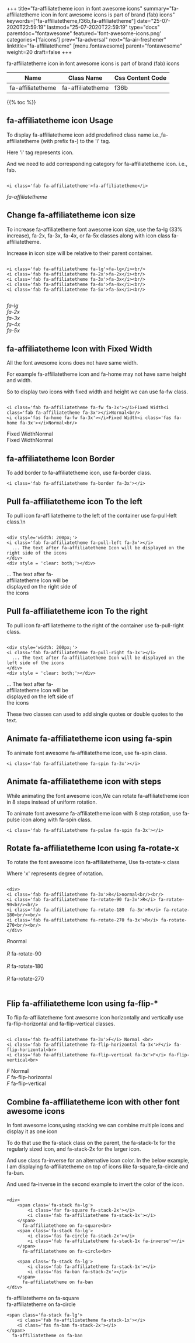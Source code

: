 +++
title="fa-affiliatetheme icon in font awesome icons"
summary="fa-affiliatetheme icon in font awesome icons is part of brand (fab) icons"
keywords=["fa-affiliatetheme,f36b,fa-affiliatetheme"]
date="25-07-2020T22:59:19"
lastmod="25-07-2020T22:59:19"
type="docs"
parentdoc="fontawesome"
featured='font-awesome-icons.png'
categories=['faicons']
prev="fa-adversal"
next="fa-air-freshener"
linktitle="fa-affiliatetheme"
[menu.fontawesome]
parent="fontawesome"
weight=20
draft=false
+++


fa-affiliatetheme icon in font awesome icons is part of brand (fab) icons

<div class='table-responsive'><table class='table'><thead><tr><th>Name</th><th>Class Name</th><th>Css Content Code</th></tr></thead><tbody><tr><td>fa-affiliatetheme</td><td>fa-affiliatetheme</td><td>f36b</td></tr></tbody></table></div>


{{% toc %}}


## fa-affiliatetheme icon Usage

To display fa-affiliatetheme icon add predefined class name i.e.,fa-affiliatetheme (with prefix fa-) to the 'i' tag.

Here 'i' tag represents icon.

And we need to add corresponding category for fa-affiliatetheme icon. i.e., fab.


```

<i class='fab fa-affiliatetheme'>fa-affiliatetheme</i>
```

<i class='fab fa-affiliatetheme'>fa-affiliatetheme</i>




## Change fa-affiliatetheme icon size
To increase fa-affiliatetheme font awesome icon size, use the fa-lg (33% increase), fa-2x, fa-3x, fa-4x, or fa-5x classes along with icon class fa-affiliatetheme.

Increase in icon size will be relative to their parent container. 

```

<i class='fab fa-affiliatetheme fa-lg'>fa-lg</i><br/>
<i class='fab fa-affiliatetheme fa-2x'>fa-2x</i><br/>
<i class='fab fa-affiliatetheme fa-3x'>fa-3x</i><br/>
<i class='fab fa-affiliatetheme fa-4x'>fa-4x</i><br/>
<i class='fab fa-affiliatetheme fa-5x'>fa-5x</i><br/>
            
```

<i class='fab fa-affiliatetheme fa-lg'>fa-lg</i><br/>
<i class='fab fa-affiliatetheme fa-2x'>fa-2x</i><br/>
<i class='fab fa-affiliatetheme fa-3x'>fa-3x</i><br/>
<i class='fab fa-affiliatetheme fa-4x'>fa-4x</i><br/>
<i class='fab fa-affiliatetheme fa-5x'>fa-5x</i><br/>
            



## fa-affiliatetheme Icon with Fixed Width 

All the font awesome icons does not have same width.

For example fa-affiliatetheme icon and fa-home may not have same height and width.

So to display two icons with fixed width and height we can use fa-fw class.


```

<i class='fab fa-affiliatetheme fa-fw fa-3x'></i>Fixed Width<i class='fab fa-affiliatetheme fa-3x'></i>Normal<br/>
<i class='fas fa-home fa-fw fa-3x'></i>Fixed Width<i class='fas fa-home fa-3x'></i>Normal<br/>
```

<i class='fab fa-affiliatetheme fa-fw fa-3x'></i>Fixed Width<i class='fab fa-affiliatetheme fa-3x'></i>Normal<br/>
<i class='fas fa-home fa-fw fa-3x'></i>Fixed Width<i class='fas fa-home fa-3x'></i>Normal<br/>



## fa-affiliatetheme Icon Border 

To add border to fa-affiliatetheme icon, use fa-border class.


```
<i class='fab fa-affiliatetheme fa-border fa-3x'></i>

```
<i class='fab fa-affiliatetheme fa-border fa-3x'></i>





## Pull fa-affiliatetheme icon To the left

To pull icon fa-affiliatetheme to the left of the container use fa-pull-left class.\n

```

<div style='width: 200px;'>
<i class='fab fa-affiliatetheme fa-pull-left fa-3x'></i>
  ... The text after fa-affiliatetheme Icon will be displayed on the right side of the icons
</div>
<div style = 'clear: both;'></div>
```

<div style='width: 200px;'>
<i class='fab fa-affiliatetheme fa-pull-left fa-3x'></i>
  ... The text after fa-affiliatetheme Icon will be displayed on the right side of the icons
</div>
<div style = 'clear: both;'></div>




## Pull fa-affiliatetheme icon To the right
To pull icon fa-affiliatetheme to the right of the container use fa-pull-right class.

```

<div style='width: 200px;'>
<i class='fab fa-affiliatetheme fa-pull-right fa-3x'></i>
  ... The text after fa-affiliatetheme Icon will be displayed on the left side of the icons
</div>
<div style = 'clear: both;'></div>
```

<div style='width: 200px;'>
<i class='fab fa-affiliatetheme fa-pull-right fa-3x'></i>
  ... The text after fa-affiliatetheme Icon will be displayed on the left side of the icons
</div>
<div style = 'clear: both;'></div>

These two classes can used to add single quotes or double quotes to the text.


## Animate fa-affiliatetheme icon using fa-spin
To animate font awesome fa-affiliatetheme icon, use fa-spin class.

```
<i class='fab fa-affiliatetheme fa-spin fa-3x'></i>
```
<i class='fab fa-affiliatetheme fa-spin fa-3x'></i>




## Animate fa-affiliatetheme icon with steps
While animating the font awesome icon,We can rotate fa-affiliatetheme icon in 8 steps instead of uniform rotation.

To animate font awesome fa-affiliatetheme icon with 8 step rotation, use fa-pulse icon along with fa-spin class.


```
<i class='fab fa-affiliatetheme fa-pulse fa-spin fa-3x'></i>

```
<i class='fab fa-affiliatetheme fa-pulse fa-spin fa-3x'></i>





## Rotate fa-affiliatetheme Icon using fa-rotate-x
To rotate the font awesome icon fa-affiliatetheme, Use fa-rotate-x class

Where 'x' represents degree of rotation.


```

<div>
<i class='fab fa-affiliatetheme fa-3x'>R</i>normal<br/><br/>
<i class='fab fa-affiliatetheme fa-rotate-90 fa-3x'>R</i> fa-rotate-90<br/><br/> 
<i class='fab fa-affiliatetheme fa-rotate-180  fa-3x'>R</i> fa-rotate-180<br/><br/> 
<i class='fab fa-affiliatetheme fa-rotate-270 fa-3x'>R</i> fa-rotate-270<br/><br/>
</div>
```

<div>
<i class='fab fa-affiliatetheme fa-3x'>R</i>normal<br/><br/>
<i class='fab fa-affiliatetheme fa-rotate-90 fa-3x'>R</i> fa-rotate-90<br/><br/> 
<i class='fab fa-affiliatetheme fa-rotate-180  fa-3x'>R</i> fa-rotate-180<br/><br/> 
<i class='fab fa-affiliatetheme fa-rotate-270 fa-3x'>R</i> fa-rotate-270<br/><br/>
</div>




## Flip fa-affiliatetheme Icon using fa-flip-*
To flip fa-affiliatetheme font awesome icon horizontally and vertically use fa-flip-horizontal and fa-flip-vertical classes. 

```

<i class='fab fa-affiliatetheme fa-3x'>F</i> Normal <br>
<i class='fab fa-affiliatetheme fa-flip-horizontal fa-3x'>F</i> fa-flip-horizontal<br>
<i class='fab fa-affiliatetheme fa-flip-vertical fa-3x'>F</i> fa-flip-vertical<br>
```

<i class='fab fa-affiliatetheme fa-3x'>F</i> Normal <br>
<i class='fab fa-affiliatetheme fa-flip-horizontal fa-3x'>F</i> fa-flip-horizontal<br>
<i class='fab fa-affiliatetheme fa-flip-vertical fa-3x'>F</i> fa-flip-vertical<br>




## Combine fa-affiliatetheme icon with other font awesome icons
In font awesome icons,using stacking we can combine multiple icons and display it as one icon 

To do that use the fa-stack class on the parent, the fa-stack-1x for the regularly sized icon, and fa-stack-2x for the larger icon.

And use class fa-inverse for an alternative icon color. 
In the below example, I am displaying fa-affiliatetheme on top of icons like fa-square,fa-circle and fa-ban.

And used fa-inverse in the second example to invert the color of the icon.

```

<div>
    <span class='fa-stack fa-lg'>
        <i class='far fa-square fa-stack-2x'></i>
        <i class='fab fa-affiliatetheme fa-stack-1x'></i>
    </span>
      fa-affiliatetheme on fa-square<br>
    <span class='fa-stack fa-lg'>
        <i class='fas fa-circle fa-stack-2x'></i>
        <i class='fab fa-affiliatetheme fa-stack-1x fa-inverse'></i>
    </span>
      fa-affiliatetheme on fa-circle<br>

    <span class='fa-stack fa-lg'>
        <i class='fab fa-affiliatetheme fa-stack-1x'></i>
        <i class='fas fa-ban fa-stack-2x'></i>
    </span>
      fa-affiliatetheme on fa-ban
</div>
```

<div>
    <span class='fa-stack fa-lg'>
        <i class='far fa-square fa-stack-2x'></i>
        <i class='fab fa-affiliatetheme fa-stack-1x'></i>
    </span>
      fa-affiliatetheme on fa-square<br>
    <span class='fa-stack fa-lg'>
        <i class='fas fa-circle fa-stack-2x'></i>
        <i class='fab fa-affiliatetheme fa-stack-1x fa-inverse'></i>
    </span>
      fa-affiliatetheme on fa-circle<br>

    <span class='fa-stack fa-lg'>
        <i class='fab fa-affiliatetheme fa-stack-1x'></i>
        <i class='fas fa-ban fa-stack-2x'></i>
    </span>
      fa-affiliatetheme on fa-ban
</div>






